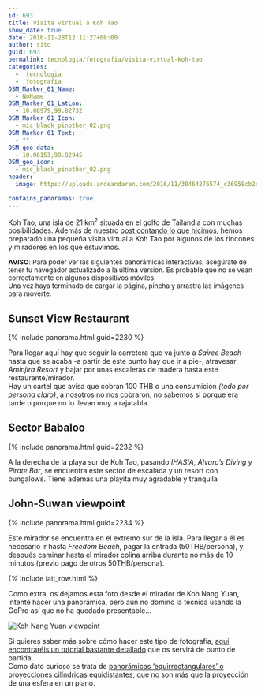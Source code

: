 ```yaml
---
id: 693
title: Visita virtual a Koh Tao
show_date: true
date: 2016-11-28T12:11:27+00:00
author: sito
guid: 693
permalink: tecnologia/fotografia/visita-virtual-koh-tao
categories:
  -  tecnologia
  -  fotografia
OSM_Marker_01_Name:
  - NoName
OSM_Marker_01_LatLon:
  - 10.08979,99.82732
OSM_Marker_01_Icon:
  - mic_black_pinother_02.png
OSM_Marker_01_Text:
  - ""
OSM_geo_data:
  - 10.06153,99.82945
OSM_geo_icon:
  - mic_black_pinother_02.png
header:
  image: https://uploads.andeandaran.com/2016/11/30464276574_c36958cb2e_b.jpg

contains_panoramas: true
---
```


Koh Tao, una isla de 21 km<sup>2</sup> situada en el golfo de Tailandia con muchas posibilidades. Además de nuestro [post contando lo que hicimos](http://www.andeandaran.com/2016/11/28/koh-tao-playas-agua-cristalina-granito/), hemos preparado una pequeña visita virtual a Koh Tao por algunos de los rincones y miradores en los que estuvimos.<!--more-->

<span style="font-size: 10pt;"><strong>AVISO</strong>: Para poder ver las siguientes panorámicas interactivas, asegúrate de tener tu navegador actualizado a la última version. Es probable que no se vean correctamente en algunos dispositivos móviles.<br /> Una vez haya terminado de cargar la página, pincha y arrastra las imágenes para moverte.</span>

## Sunset View Restaurant

{% include panorama.html guid=2230 %}

Para llegar aquí hay que seguir la carretera que va junto a _Sairee Beach_ hasta que se acaba -a partir de este punto hay que ir a pie-, atravesar _Aminjira Resort_ y bajar por unas escaleras de madera hasta este restaurante/mirador.  
Hay un cartel que avisa que cobran 100 THB o una consumición _(todo por persona claro)_, a nosotros no nos cobraron, no sabemos si porque era tarde o porque no lo llevan muy a rajatabla.

## Sector Babaloo

{% include panorama.html guid=2232 %}

A la derecha de la playa sur de Koh Tao, pasando _IHASIA_, _Alvaro&#8217;s Diving_ y _Pirate Bar_, se encuentra este sector de escalada y un resort con bungalows. Tiene además una playita muy agradable y tranquila

## John-Suwan viewpoint

{% include panorama.html guid=2234 %}

Este mirador se encuentra en el extremo sur de la isla. Para llegar a él es necesario ir hasta _Freedom Beach_, pagar la entrada (50THB/persona), y después caminar hasta el mirador colina arriba durante no más de 10 minutos (previo pago de otros 50THB/persona).

{% include iati_row.html %}

Como extra, os dejamos esta foto desde el mirador de Koh Nang Yuan, intenté hacer una panorámica, pero aun no domino la técnica usando la GoPro así que no ha quedado presentable...

<img class="aligncenter wp-image-705 size-wcbig" src="https://uploads.andeandaran.com/2016/11/GOPR7522-800x468.jpg?resize=800%2C468" alt="Koh Nang Yuan viewpoint" /> 


Si quieres saber más sobre cómo hacer este tipo de fotografía, <a href="http://www.trebol-a.com/2009/06/03/como-hacer-panoramicas-de-360º/" target="_blank" rel="noopener">aquí encontraréis un tutorial bastante detallado</a> que os servirá de punto de partida.  
Como dato curioso se trata de <a href="https://es.wikipedia.org/wiki/Proyección_cilíndrica_equidistante" target="_blank" rel="noopener">panorámicas &#8216;equirrectangulares&#8217; o proyecciones cilíndricas equidistantes</a>, que no son más que la proyección de una esfera en un plano.